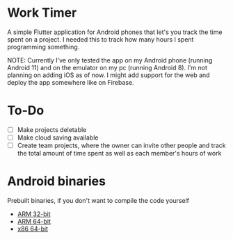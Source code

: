 # Work Timer

A simple Flutter application for Android phones that let's you track the time spent
on a project. I needed this to track how many hours I spent programming something.

NOTE: Currently I've only tested the app on my Android phone (running Android 11)
and on the emulator on my pc (running Android 8). I'm not planning on adding iOS
as of now. I might add support for the web and deploy the app somewhere like on
Firebase.

# To-Do
- [ ] Make projects deletable
- [ ] Make cloud saving available
- [ ] Create team projects, where the owner can invite other people and track the total amount of time spent as well as each member's hours of work

# Android binaries

Prebuilt binaries, if you don't want to compile the code yourself

- [ARM 32-bit](https://drive.google.com/file/d/171lUAZKNqhWrtkPNJVr1cEd-OABaodQc/view?usp=sharing)
- [ARM 64-bit](https://drive.google.com/file/d/1ykop-0TXHNHj0_c-31EZttcsYR19tXzR/view?usp=sharing)
- [x86 64-bit](https://drive.google.com/file/d/1NLgUkGu0_APZk3oGdMu4SIpDUkgB4jGj/view?usp=sharing)
